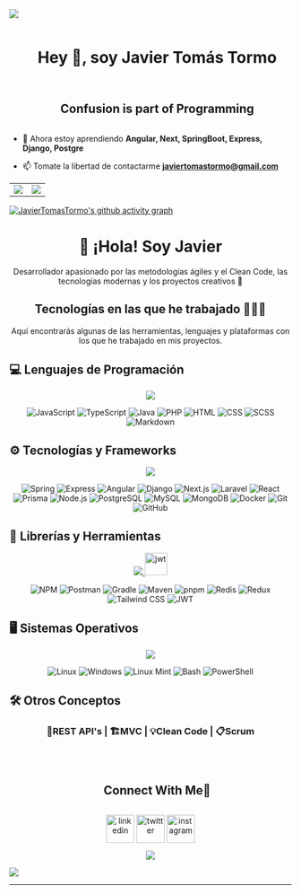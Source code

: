 
<div>
<!--horizontal divider(gradiant)-->
<img src="https://user-images.githubusercontent.com/73097560/115834477-dbab4500-a447-11eb-908a-139a6edaec5c.gif">

<!--h1 without bottom border-->
<div id="user-content-toc">
  <ul align="center">
    <summary><h1 style="display: inline-block">Hey 👋, soy Javier Tomás Tormo</h1></summary>
  </ul>
</div>


<!--h2 without bottom border-->
<div id="user-content-toc">
  <ul align="center">
    <summary><h2 style="display: inline-block">Confusion is part of Programming</h2></summary>
  </ul>
</div>


<!--Intro start-->
<!-- - 🔭 Ahora estoy aprendiendo **Prisma, TypeORM, Express, Angular 18** -->
- 🔭 Ahora estoy aprendiendo **Angular, Next, SpringBoot, Express, Django, Postgre**

- 📫 Tomate la libertad de contactarme **javiertomastormo@gmail.com**



<!--- stats & Trophy (start) -->
<p align="center">
  <!--- stats (start) -->
<table align="center">
<tr border="none">
<td width="50%" align="center">
  
  <!-- <img  align="center"  src="https://github-readme-stats.vercel.app/api?username=JavierTomasTormo&theme=dark&show_icons=true&count_private=true" /> -->
  <img align="center" src="https://github-readme-stats.vercel.app/api?username=JavierTomasTormo&show_icons=true&theme=dracula"/>
  <br/>
  <!-- <img  title="🔥 Get streak stats for your profile at git.io/streak-stats" alt="Mark streak" src="https://github-readme-streak-stats.herokuapp.com/?user=JavierTomasTormo&theme=dark&hide_border=false" /> -->
</td>

<td width="50%" align="center">

  <!-- <img  align="center"  src="https://github-readme-stats.anuraghazra1.vercel.app/api/top-langs/?username=JavierTomasTormo&theme=dracula&hide_border=false&no-bg=true&no-frame=true&langs_count=20"/> -->
  <img align="center" src="https://github-readme-stats.vercel.app/api/top-langs/?username=JavierTomasTormo&layout=donut&theme=dracula"/>
  
  </td>
</tr>
</table>
<!--- stats (end) -->

<!--- activityGraph (start)
[![activity graph](https://github-readme-activity-graph.vercel.app/graph?username=JavierTomasTormo&theme=github-dark-dimmed&custom_title=Guilyx%20Activity%20Graph&hide_border=true)](https://github.com/ashutosh00710/github-readme-activity-graph) -->
<!--- ActivityGraph (end) -->

[![JavierTomasTormo's github activity graph](https://github-readme-activity-graph.vercel.app/graph?username=JavierTomasTormo)](https://github.com/JavierTomasTormo/github-readme-activity-graph)


</p>     

<!--- stats (end) -->












<!-- Encabezado principal sin borde inferior -->
<div align="center">
  <h1>👋 ¡Hola! Soy Javier</h1>
  <p>Desarrollador apasionado por las metodologías ágiles y el Clean Code, las tecnologías modernas y los proyectos creativos 🚀</p> 
</div>

<!-- Tecnologías principales -->
<h2 align="center">Tecnologías en las que he trabajado 👨🏻‍💻</h2>
<p align="center">Aquí encontrarás algunas de las herramientas, lenguajes y plataformas con los que he trabajado en mis proyectos.</p>









## 💻 Lenguajes de Programación
<p align="center">
    <a href="https://skillicons.dev">
        <img src="https://skillicons.dev/icons?i=js,ts,java,php,html,css,scss,md&perline=8&theme=light" />
    </a>
</p>
<p align="center">
    <img src="https://img.shields.io/badge/-JavaScript-F7DF1E?style=for-the-badge&logo=javascript&logoColor=black" alt="JavaScript" />
    <img src="https://img.shields.io/badge/-TypeScript-3178C6?style=for-the-badge&logo=typescript&logoColor=white" alt="TypeScript" />
    <img src="https://img.shields.io/badge/-Java-007396?style=for-the-badge&logo=java&logoColor=white" alt="Java" />
    <img src="https://img.shields.io/badge/-PHP-777BB4?style=for-the-badge&logo=php&logoColor=white" alt="PHP" />
    <img src="https://img.shields.io/badge/-HTML-E34F26?style=for-the-badge&logo=html5&logoColor=white" alt="HTML" />
    <img src="https://img.shields.io/badge/-CSS-1572B6?style=for-the-badge&logo=css3&logoColor=white" alt="CSS" />
    <img src="https://img.shields.io/badge/-SCSS-CC6699?style=for-the-badge&logo=sass&logoColor=white" alt="SCSS" />
    <img src="https://img.shields.io/badge/-Markdown-000000?style=for-the-badge&logo=markdown&logoColor=white" alt="Markdown" />
</p>

## ⚙️ Tecnologías y Frameworks
<p align="center">
    <a href="https://skillicons.dev">
        <img src="https://skillicons.dev/icons?i=spring,express,angular,django,nextjs,laravel,react,prisma,nodejs,postgres,mysql,mongodb,docker,git,github&perline=8&theme=light" />
    </a>
</p>
<p align="center">
    <img src="https://img.shields.io/badge/-Spring-6DB33F?style=for-the-badge&logo=spring&logoColor=white" alt="Spring" />
    <img src="https://img.shields.io/badge/-Express-000000?style=for-the-badge&logo=express&logoColor=white" alt="Express" />
    <img src="https://img.shields.io/badge/-Angular-DD0031?style=for-the-badge&logo=angular&logoColor=white" alt="Angular" />
    <img src="https://img.shields.io/badge/-Django-092E20?style=for-the-badge&logo=django&logoColor=white" alt="Django" />
    <img src="https://img.shields.io/badge/-Next.js-000000?style=for-the-badge&logo=next.js&logoColor=white" alt="Next.js" />
    <img src="https://img.shields.io/badge/-Laravel-FF2D20?style=for-the-badge&logo=laravel&logoColor=white" alt="Laravel" />
    <img src="https://img.shields.io/badge/-React-61DAFB?style=for-the-badge&logo=react&logoColor=black" alt="React" />
    <img src="https://img.shields.io/badge/-Prisma-2D3748?style=for-the-badge&logo=prisma&logoColor=white" alt="Prisma" />
    <img src="https://img.shields.io/badge/-Node.js-339933?style=for-the-badge&logo=node.js&logoColor=white" alt="Node.js" />
    <img src="https://img.shields.io/badge/-PostgreSQL-336791?style=for-the-badge&logo=postgresql&logoColor=white" alt="PostgreSQL" />
    <img src="https://img.shields.io/badge/-MySQL-4479A1?style=for-the-badge&logo=mysql&logoColor=white" alt="MySQL" />
    <img src="https://img.shields.io/badge/-MongoDB-47A248?style=for-the-badge&logo=mongodb&logoColor=white" alt="MongoDB" />
    <img src="https://img.shields.io/badge/-Docker-2496ED?style=for-the-badge&logo=docker&logoColor=white" alt="Docker" />
    <img src="https://img.shields.io/badge/-Git-F05032?style=for-the-badge&logo=git&logoColor=white" alt="Git" />
    <img src="https://img.shields.io/badge/-GitHub-181717?style=for-the-badge&logo=github&logoColor=white" alt="GitHub" />
</p>

## 🔧 Librerías y Herramientas
<p align="center">
    <a href="https://skillicons.dev">
       <img src="https://skillicons.dev/icons?i=npm,postman,gradle,maven,pnpm,redis,redux,tailwind&perline=8&theme=light" />
       <img src="https://img.icons8.com/emoji/48/000000/key-emoji.png" alt="jwt" width="40" height="40" />
    </a>
</p>
<p align="center">
    <img src="https://img.shields.io/badge/-NPM-CB3837?style=for-the-badge&logo=npm&logoColor=white" alt="NPM" />
    <img src="https://img.shields.io/badge/-Postman-FF6C37?style=for-the-badge&logo=postman&logoColor=white" alt="Postman" />
    <img src="https://img.shields.io/badge/-Gradle-02303A?style=for-the-badge&logo=gradle&logoColor=white" alt="Gradle" />
    <img src="https://img.shields.io/badge/-Maven-C71A36?style=for-the-badge&logo=apache-maven&logoColor=white" alt="Maven" />
    <img src="https://img.shields.io/badge/-pnpm-F69220?style=for-the-badge&logo=pnpm&logoColor=white" alt="pnpm" />
    <img src="https://img.shields.io/badge/-Redis-DC382D?style=for-the-badge&logo=redis&logoColor=white" alt="Redis" />
    <img src="https://img.shields.io/badge/-Redux-764ABC?style=for-the-badge&logo=redux&logoColor=white" alt="Redux" />
    <img src="https://img.shields.io/badge/-Tailwind_CSS-06B6D4?style=for-the-badge&logo=tailwindcss&logoColor=white" alt="Tailwind CSS" />
    <img src="https://img.shields.io/badge/-JWT-000000?style=for-the-badge&logo=jsonwebtokens&logoColor=white" alt="JWT" />
</p>

## 🖥️ Sistemas Operativos
<p align="center">
    <a href="https://skillicons.dev">
        <img src="https://skillicons.dev/icons?i=linux,windows,mint,bash,powershell&perline=6&theme=light" />
    </a>
</p>
<p align="center">
    <img src="https://img.shields.io/badge/-Linux-FCC624?style=for-the-badge&logo=linux&logoColor=black" alt="Linux" />
    <img src="https://img.shields.io/badge/-Windows-0078D6?style=for-the-badge&logo=windows&logoColor=white" alt="Windows" />
    <img src="https://img.shields.io/badge/-Linux_Mint-87CF3E?style=for-the-badge&logo=linux-mint&logoColor=white" alt="Linux Mint" />
    <img src="https://img.shields.io/badge/-Bash-4EAA25?style=for-the-badge&logo=gnu-bash&logoColor=white" alt="Bash" />
    <img src="https://img.shields.io/badge/-PowerShell-5391FE?style=for-the-badge&logo=powershell&logoColor=white" alt="PowerShell" />
</p>









<!--
## 💻 Lenguajes de Programación
<p align="center">
    <a href="https://skillicons.dev">
        <img src="https://skillicons.dev/icons?i=js,ts,java,php,html,css,scss, md&perline=8&theme=light" />
    </a>
</p>

## ⚙️ Tecnologías y Frameworks
<p align="center">
    <a href="https://skillicons.dev">
        <img src="https://skillicons.dev/icons?i=spring,express,angular,django,nextjs,laravel,react,prisma,nodejs,postgres,mysql,mongodb,docker,git,github&perline=9&theme=light" />
    </a>
</p>

## 🔧 Librerías y Herramientas
<p align="center">
    <a href="https://skillicons.dev">
       <img align="center" src="https://skillicons.dev/icons?i=npm,postman,gradle,maven,pnpm,redis,redux,tailwind&perline=4&theme=light" />  <img src="https://img.icons8.com/emoji/48/000000/key-emoji.png" alt="jwt" width="40" height="40" target="_blank"/>
    </a>
</p>

## 🖥️ Sistemas Operativos
<p align="center">
    <a href="https://skillicons.dev">
        <img src="https://skillicons.dev/icons?i=linux,windows,mint,bash,powershell&perline=6&theme=light" />
    </a>
</p>
-->
## 🛠️ Otros Conceptos

   <b><h3 align="center">🚀REST API's  |  🏗️MVC  |  💡Clean Code  |  📋Scrum</h3></b><br/>










<!-- Connect with me -->
<!--h2 without bottom border-->
<div id="user-content-toc">
  <ul align="center">
    <a href="https://github.com/JavierTomasTormo" target="_blank" ><summary><h2 style="display: inline-block">Connect With Me🤝</h2></summary></a>
  </ul>
</div>

<p align="center">
<a href="https://www.linkedin.com/in/javier-tomás-tormo-81452132a/" target="_blank"><img align="center" src="https://user-images.githubusercontent.com/88904952/234979284-68c11d7f-1acc-4f0c-ac78-044e1037d7b0.png" alt="linkedin" height="50" width="50" /></a>
<a href="https://twitter.com/Javiertt_alb" target="_blank"><img align="center" src="https://user-images.githubusercontent.com/88904952/234980676-61bfb021-ecc8-48f7-88e6-34c1b06c4a58.png" alt="twitter" height="50" width="50" /></a> 
<a href="https://www.instagram.com/javiertt_03/" target="blank"><img align="center" src="https://user-images.githubusercontent.com/88904952/234981169-2dd1e58f-4b7e-468c-8213-034ba62156c3.png" alt="instagram" height="50" width="50" /></a>  
</p>

<!--profile visit count-->
<div align="center">
  
[![](https://visitcount.itsvg.in/api?id=JavierTomasTormo&label=Visitas&color=11&icon=6&pretty=false)](https://visitcount.itsvg.in)

</div>


<!--horizontal divider(gradiant)-->
<img src="https://user-images.githubusercontent.com/73097560/115834477-dbab4500-a447-11eb-908a-139a6edaec5c.gif">

----------------------------------------------------------------------
